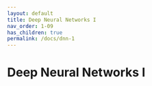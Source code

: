 ```yaml
---
layout: default
title: Deep Neural Networks I
nav_order: 1-09
has_children: true
permalink: /docs/dnn-1
---
```


# Deep Neural Networks I


